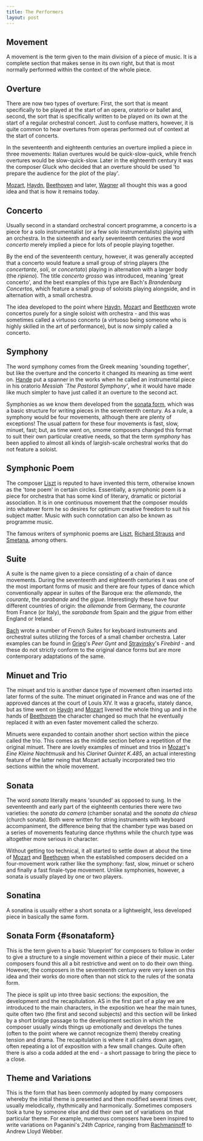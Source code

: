 ```yaml
---
title: The Performers
layout: post
---
```


## Movement

A movement is the term given to the main division of a piece of music. It is a complete section that makes sense in its own right, but that is most normally performed within the context of the whole piece.

## Overture

There are now two types of overture: First, the sort that is meant specifically to be played at the start of an opera, oratorio or ballet and, second, the sort that is specifically written to be played on its own at the start of a regular orchestral concert. Just to confuse matters, however, it is quite common to hear overtures from operas performed out of context at the start of concerts.

In the seventeenth and eighteenth centuries an overture implied a piece in three movements: Italian overtures would be quick-slow-quick, while french overtures would be slow-quick-slow. Later in the eighteenth century it was the composer Gluck who decided that an overture should be used 'to prepare the audience for the plot of the play'.

[Mozart](WMoz), [Haydn](JHay), [Beethoven](LBee) and later, [Wagner](RWag) all thought this was a good idea and that is how it remains today.

## Concerto

Usually second in a standard orchestral concert programme, a concerto is a piece for a solo instrumentalist (or a few solo instrumentalists) playing with an orchestra. In the sixteenth and early seventeenth centuries the word _concerto_ merely implied a piece for lots of people playing together.

By the end of the seventeenth century, however, it was generally accepted that a concerto would feature a small group of string players (the _concertante_, _soli_, or _concertato_) playing in alternation with a larger body (the _ripieno_). The title _concerto grosso_ was introduced, meaning 'great concerto', and the best examples of this type are Bach's _Brandenburg Concertos_, which feature a small group of soloists playing alongside, and in alternation with, a small orchestra.

The idea developed to the point where [Haydn](JHay), [Mozart](WMoz) and [Beethoven](LBee) wrote concertos purely for a single soloist with orchestra - and this was sometimes called a virtuoso concerto (a virtuoso being someone who is highly skilled in the art of performance), but is now simply called a concerto.

## Symphony

The word symphony comes from the Greek meaning 'sounding together', but like the overture and the concerto it changed its meaning as time went on. [Hande](GHan) put a spanner in the works when he called an instrumental piece in his oratorio _Messiah `The Pastoral Symphony'_, whe it would have made like much simpler to have just called it an overture to the second act.

Symphonies as we know them developed from the [sonata form](#sonataform), which was a basic structure for writing pieces in the seventeenth century. As a rule, a symphony would be four movements, although there are plenty of exceptions! The usual pattern for these four movements is fast, slow, minuet, fast; but, as time went on, smome composers changed this format to suit their own particular creative needs, so that the term _symphony_ has been applied to almost all kinds of largish-scale orchestral works that do not feature a soloist.

## Symphonic Poem

The composer [Liszt](FLis) is reputed to have invented this term, otherwise known as the 'tone poem' in certain circles. Essentially, a symphonic poem is a piece for orchestra that has some kind of literary, dramatic or pictorial association. It is in one continuous movement that the composer moulds into whatever form he so desires for optimum creative freedom to suit his subject matter. Music with such connotation can also be known as programme music.

The famous writers of symphonic poems are [Liszt](FLis), [Richard Strauss](RStr) and [Smetana](BSme), among others.

## Suite

A suite is the name given to a piece consisting of a chain of dance movements. During the seventeenth and eighteenth centuries it was one of the most important forms of music and there are four types of dance which conventionally appear in suites of the Baroque era: the _allemando_, the _courante_, the _sarabande_ and the _gigue_. Interestingly these have four different countries of origin: the _allemande_ from Germany, the _courante_ from France (or Italy), the _sarabande_ from Spain and the _gigue_ from either England or Ireland.

[Bach](JBac) wrote a number of _French Suites_ for keyboard instruments and orchestral suites utilizing the forces of a small chamber orchestra. Later examples can be found in [Grieg](EGri)'s _Peer Gynt_ and [Stravinsky](IStr)'s _Firebird_ - and these do not strictly conform to the original dance forms but are more contemporary adaptations of the same.

## Minuet and Trio

The minuet and trio is another dance type of movement often inserted into later forms of the suite. The minuet originated in France and was one of the approved dances at the court of Louis XIV. It was a gracefu, stately dance, but as time went on [Haydn](JHay) and [Mozart](WMoz) livened the whole thing up and in the hands of [Beethoven](LBee) the character changed so much that he eventually replaced it with an even faster movement called the scherzo.

Minuets were expanded to contain another short section within the piece called the trio. This comes as the middle section before a repetition of the original minuet. There are lovely examples of minuet and trios in [Mozart](WMoz)'s _Eine Kleine Nachtmusik_ and his _Clarinet Quintet K.485_, an actual interesting feature of the latter neing that Mozart actually incorporated two trio sections within the whole movement.

## Sonata

The word _sonata_ literally means 'sounded' as opposed to sung. In the seventeenth and early part of the eighteenth centuries there were two varieties: the _sonata da camera_ (chamber sonata) and the _sonata da chiesa_ (church sonata). Both were written for string instruments with keyboard accompaniment, the difference being that the chamber type was based on a series of movements featuring dance rhythms while the church type was altogether more serious in character.

Without getting too technical, it all started to settle down at about the time of [Mozart](WMoz) and [Beethoven](LBee) when the established composers decided on a four-movement work rather like the symphony: fast, slow, minuet or schero and finally a fast finale-type movement. Unlike symphonies, however, a sonata is usually played by one or two players.

## Sonatina

A sonatina is usually either a short sonata or a lightweight, less developed piece in basically the same form.

## Sonata Form {#sonataform}

This is the term given to a basic 'blueprint' for composers to follow in order to give a structure to a single movement within a piece of their music. Later composers found this all a bit restrictive and went on to do their own thing. However, the composers in the seventeenth century were very keen on this idea and their works do more often than not stick to the rules of the sonata form.

The piece is split up into three basic sections: the exposition, the development and the recapitulation. AS in the first part of a play we are introduced to the main characters, in the exposition we hear the main tunes, quite often two (the first and second subjects) and this section will be linked by a short bridge passage to the development section in which the composer usually winds things up emotionally and develops the tunes (often to the point where we cannot recognize them) thereby creating tension and drama. The recapitulation is where it all calms down again, often repeating a lot of exposition with a few small changes. Quite often there is also a coda added at the end - a short passage to bring the piece to a close.

## Theme and Variations

This is the form that has been commonly adopted by many composers whereby the initial theme is presented and then modified several times over, usually melodically, rhythmically and harmonically. Sometimes composers took a tune by someone else and did their own set of variations on that particular theme. For example, numerous composers have been inspired to write variations on Paganini's _24th Caprice_, ranging from [Rachmaninoff](SRac) to Andrew Lloyd Webber.
